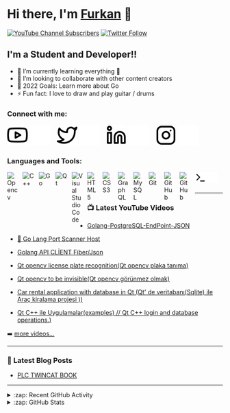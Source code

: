 # Hi there, I'm [Furkan][youtube] 👋 

[![YouTube Channel Subscribers](https://img.shields.io/youtube/channel/subscribers/UCDCHcqyeQgJ-jVSd6VJkbCw?logo=youtube&logoColor=red&style=for-the-badge)][youtube]
[![Twitter Follow](https://img.shields.io/twitter/follow/codeSTACKr?color=1DA1F2&logo=twitter&style=for-the-badge)](https://twitter.com/intent/follow?original_referer=https%3A%2F%2Fgithub.com%2FcodeSTACKr&screen_name=furkan_samaraz)




## I'm a Student and Developer!!



- 🌱 I’m currently learning everything 🤣
- 👯 I’m looking to collaborate with other content creators
- 🥅 2022 Goals: Learn more about Go
- ⚡ Fun fact: I love to draw and play guitar / drums


### Connect with me:



[![website](./img/youtube-light.svg)](https://www.youtube.com/channel/UCF6tbHFxGOSlVkBq71Amh2w/featured#gh-light-mode-only)
[![website](./img/youtube-dark.svg)](https://www.youtube.com/channel/UCF6tbHFxGOSlVkBq71Amh2w/featured#gh-dark-mode-only)
&nbsp;&nbsp;
[![website](./img/twitter-light.svg)](https://twitter.com/furkan_samaraz#gh-light-mode-only)
[![website](./img/twitter-dark.svg)](https://twitter.com/furkan_samaraz#gh-dark-mode-only)
&nbsp;&nbsp;
[![website](./img/linkedin-light.svg)](https://linkedin.com/in/furkan-samaraz#gh-light-mode-only)
[![website](./img/linkedin-dark.svg)](https://linkedin.com/in/furkan-samaraz#gh-dark-mode-only)
&nbsp;&nbsp;
[![website](./img/instagram-light.svg)](https://instagram.com/furkansmrz#gh-light-mode-only)
[![website](./img/instagram-dark.svg)](https://instagram.com/furkansmrz#gh-dark-mode-only)

### Languages and Tools:

[<img align="left" alt="Opencv" width="26px" src="https://upload.wikimedia.org/wikipedia/commons/3/32/OpenCV_Logo_with_text_svg_version.svg" style="padding-right:10px;" />][youtube]


[<img align="left" alt="C++" width="28px" src="https://upload.wikimedia.org/wikipedia/commons/1/18/ISO_C%2B%2B_Logo.svg" style="padding-right:10px;" />][youtube]

[<img align="left" alt="Go" width="29px" src="https://upload.wikimedia.org/wikipedia/commons/0/05/Go_Logo_Blue.svg" style="padding-right:10px;" />][youtube]

[<img align="left" alt="Qt" width="28px" src="https://upload.wikimedia.org/wikipedia/commons/0/0b/Qt_logo_2016.svg" style="padding-right:10px;" />][youtube]

[<img align="left" alt="Visual Studio Code" width="26px" src="https://cdn.jsdelivr.net/gh/devicons/devicon/icons/vscode/vscode-original.svg" style="padding-right:10px;" />][youtube]

[<img align="left" alt="HTML5" width="26px" src="https://cdn.jsdelivr.net/gh/devicons/devicon/icons/html5/html5-original.svg" style="padding-right:10px;" />][youtube]

[<img align="left" alt="CSS3" width="26px" src="https://cdn.jsdelivr.net/gh/devicons/devicon/icons/css3/css3-original.svg" style="padding-right:10px;" />][youtube]


[<img align="left" alt="GraphQL" width="26px" src="https://cdn.jsdelivr.net/gh/devicons/devicon/icons/graphql/graphql-plain.svg" style="padding-right:10px;" />][youtube]



[<img align="left" alt="MySQL" width="26px" src="https://cdn.jsdelivr.net/gh/devicons/devicon/icons/mysql/mysql-original.svg" style="padding-right:10px;" />][youtube]

[<img align="left" alt="Git" width="26px" src="https://cdn.jsdelivr.net/gh/devicons/devicon/icons/git/git-original.svg" style="padding-right:10px;" />][youtube]

[<img align="left" alt="GitHub" width="26px" src="https://user-images.githubusercontent.com/3369400/139447912-e0f43f33-6d9f-45f8-be46-2df5bbc91289.png" style="padding-right:10px;" />][youtube]

[<img align="left" alt="GitHub" width="26px" src="https://user-images.githubusercontent.com/3369400/139448065-39a229ba-4b06-434b-bc67-616e2ed80c8f.png" style="padding-right:10px;" />][youtube]

[<img align="left" alt="Terminal" width="26px" src="./img/terminal-light.svg" />](https://www.youtube.com/channel/UCF6tbHFxGOSlVkBq71Amh2w/playlists#gh-dark-mode-only)
[<img align="left" alt="Terminal" width="26px" src="./img/terminal-dark.svg" />](https://www.youtube.com/channel/UCF6tbHFxGOSlVkBq71Amh2w/playlists#gh-dark-mode-only)

<br />
<br />

---

### 📺 Latest YouTube Videos

<!-- YOUTUBE:START -->
- [Golang-PostgreSQL-EndPoint-JSON](https://www.youtube.com/watch?v=fGl7N9MXL6A&list=PLNZjzXg8sR51njJmuB7sMv-AhIatIB2JX&index=1)
- [🔴 Go Lang Port Scanner Host](https://www.youtube.com/watch?v=8_UymTCwuLE&list=PLNZjzXg8sR51njJmuB7sMv-AhIatIB2JX&index=4)
- [Golang API CLİENT Fiber/Json](https://www.youtube.com/watch?v=l2wVZmeXhWA&list=PLNZjzXg8sR51njJmuB7sMv-AhIatIB2JX&index=3)
- [Qt opencv license plate recognition(Qt opencv plaka tanıma)](https://www.youtube.com/watch?v=tLdQlrcoFUM&list=PLNZjzXg8sR53u8EX4Fcol6PsMt909yn7j&index=4)
- [Qt opencv to be invisible(Qt opencv görünmez olmak)](https://www.youtube.com/watch?v=Sh2WY8AIM2E&list=PLNZjzXg8sR53u8EX4Fcol6PsMt909yn7j&index=7)

- [Car rental application with database in Qt (Qt' de veritabanı(Sqlite) ile Araç kiralama projesi ))](https://www.youtube.com/watch?v=-Lj93hjNe1g&list=PLNZjzXg8sR51oQ5PjLeehE6R3JC4Fds2M)
- [Qt C++ ile Uygulamalar(examples) // Qt C++ login and database operations.)](https://www.youtube.com/watch?v=jGI3mUx4aww&list=PLNZjzXg8sR51oQ5PjLeehE6R3JC4Fds2M&index=2)
<!-- YOUTUBE:END -->

➡️ [more videos...](https://www.youtube.com/channel/UCF6tbHFxGOSlVkBq71Amh2w/playlists)

---

### 📕 Latest Blog Posts

<!-- BLOG-POST-LIST:START -->
- [PLC TWINCAT BOOK ](https://www.linkedin.com/posts/furkan-samaraz-176401200_codesys-book-activity-6888188294186762240-SmyN)
<!-- BLOG-POST-LIST:END -->

---

<details>
  <summary>:zap: Recent GitHub Activity</summary>
  



</details>

<details>
  <summary>:zap: GitHub Stats</summary>

<img align="left" alt="FurkanSamaraz's GitHub Stats" src="https://github-readme-stats.vercel.app/api?username=FurkanSamaraz&show_icons=true&hide_border=false&title_color=ff652f&icon_color=FFE400&bg_color=09131B&text_color=ffffff&border_color=0c1a25" />

</details>


[twitter]: https://twitter.com/furkan_samaraz
[youtube]: https://www.youtube.com/channel/UCF6tbHFxGOSlVkBq71Amh2w/playlists
[instagram]: https://www.instagram.com/furkansmrz/?hl=tr
[linkedin]: https://www.linkedin.com/in/furkan-samaraz-176401200/
[GolangPlaylist]: https://www.youtube.com/watch?v=fGl7N9MXL6A&list=PLNZjzXg8sR51njJmuB7sMv-AhIatIB2JX
[KaliPlaylist]: https://www.youtube.com/watch?v=koFw52tmgHg&list=PLNZjzXg8sR51P8VAH1G-pIk0-8sJbWzQV
[QtOpencvPlaylist]: https://www.youtube.com/watch?v=bRjDWQ-3O5M&list=PLNZjzXg8sR53u8EX4Fcol6PsMt909yn7j
[QtPlaylist]: https://www.youtube.com/watch?v=-Lj93hjNe1g&list=PLNZjzXg8sR51oQ5PjLeehE6R3JC4Fds2M


